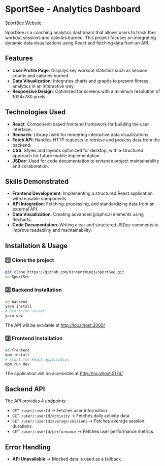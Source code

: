 # SportSee - Analytics Dashboard  

[SportSee Website](https://sportsee-front-rust.vercel.app/)  

SportSee is a coaching analytics dashboard that allows users to track their workout sessions and calories burned. This project focuses on integrating dynamic data visualizations using React and fetching data from an API.  

## Features  

- **User Profile Page**: Displays key workout statistics such as session counts and calories burned.  
- **Data Visualization**: Integrates charts and graphs to present fitness analytics in an interactive way.  
- **Responsive Design**: Optimized for screens with a minimum resolution of 1024x780 pixels.  

## Technologies Used  

- **React**: Component-based frontend framework for building the user interface.  
- **Recharts**: Library used for rendering interactive data visualizations.  
- **Fetch API**: Handles HTTP requests to retrieve and process data from the backend.  
- **CSS**: Styles and layouts optimized for desktop, with a structured approach for future mobile implementation.  
- **JSDoc**: Used for code documentation to enhance project maintainability and collaboration.  

## Skills Demonstrated  

- **Frontend Development**: Implementing a structured React application with reusable components.  
- **API Integration**: Fetching, processing, and standardizing data from an external API.  
- **Data Visualization**: Creating advanced graphical elements using Recharts.  
- **Code Documentation**: Writing clear and structured JSDoc comments to improve readability and maintainability.  

## Installation & Usage  

### 1️⃣ Clone the project  
```bash  
git clone https://github.com/VincentWings/SportSee.git  
cd SportSee  
```  

### 2️⃣ Backend Installation  
```bash  
cd backend  
yarn install  
# Start the server  
yarn dev  
```  
The API will be available at [http://localhost:3000/](http://localhost:3000/)

### 3️⃣ Frontend Installation  
```bash  
cd frontend  
npm install  
# Start the React application  
npm run dev  
```  
The application will be accessible at [http://localhost:5174/](http://localhost:5174/)

## Backend API  

The API provides 4 endpoints:  

- `GET /user/:userId` → Fetches user information.  
- `GET /user/:userId/activity` → Fetches daily activity data.  
- `GET /user/:userId/average-sessions` → Fetches average session durations.  
- `GET /user/:userId/performance` → Fetches user performance metrics.  

## Error Handling  
- **API Unavailable** → Mocked data is used as a fallback. 
